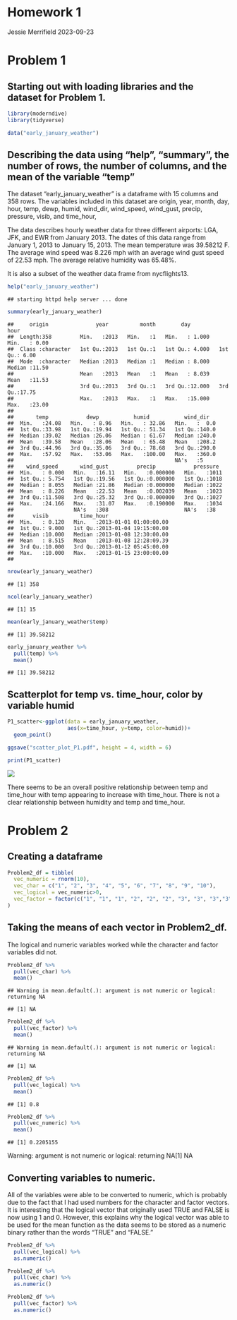 Homework 1
================
Jessie Merrifield
2023-09-23

# Problem 1

## Starting out with loading libraries and the dataset for Problem 1.

``` r
library(moderndive)
library(tidyverse)

data("early_january_weather")
```

## Describing the data using “help”, “summary”, the number of rows, the number of columns, and the mean of the variable “temp”

The dataset “early_january_weather” is a dataframe with 15 columns and
358 rows. The variables included in this dataset are origin, year,
month, day, hour, temp, dewp, humid, wind_dir, wind_speed, wind_gust,
precip, pressure, visib, and time_hour,

The data describes hourly weather data for three different airports:
LGA, JFK, and EWR from January 2013. The dates of this data range from
January 1, 2013 to January 15, 2013. The mean temperature was 39.58212
F. The average wind speed was 8.226 mph with an average wind gust speed
of 22.53 mph. The average relative humidity was 65.48%.

It is also a subset of the weather data frame from nycflights13.

``` r
help("early_january_weather")
```

    ## starting httpd help server ... done

``` r
summary(early_january_weather)
```

    ##     origin               year          month        day              hour      
    ##  Length:358         Min.   :2013   Min.   :1   Min.   : 1.000   Min.   : 0.00  
    ##  Class :character   1st Qu.:2013   1st Qu.:1   1st Qu.: 4.000   1st Qu.: 6.00  
    ##  Mode  :character   Median :2013   Median :1   Median : 8.000   Median :11.50  
    ##                     Mean   :2013   Mean   :1   Mean   : 8.039   Mean   :11.53  
    ##                     3rd Qu.:2013   3rd Qu.:1   3rd Qu.:12.000   3rd Qu.:17.75  
    ##                     Max.   :2013   Max.   :1   Max.   :15.000   Max.   :23.00  
    ##                                                                                
    ##       temp            dewp           humid           wind_dir    
    ##  Min.   :24.08   Min.   : 8.96   Min.   : 32.86   Min.   :  0.0  
    ##  1st Qu.:33.98   1st Qu.:19.94   1st Qu.: 51.34   1st Qu.:140.0  
    ##  Median :39.02   Median :26.06   Median : 61.67   Median :240.0  
    ##  Mean   :39.58   Mean   :28.06   Mean   : 65.48   Mean   :208.2  
    ##  3rd Qu.:44.96   3rd Qu.:35.06   3rd Qu.: 78.68   3rd Qu.:290.0  
    ##  Max.   :57.92   Max.   :53.06   Max.   :100.00   Max.   :360.0  
    ##                                                   NA's   :5      
    ##    wind_speed       wind_gust         precip            pressure   
    ##  Min.   : 0.000   Min.   :16.11   Min.   :0.000000   Min.   :1011  
    ##  1st Qu.: 5.754   1st Qu.:19.56   1st Qu.:0.000000   1st Qu.:1018  
    ##  Median : 8.055   Median :21.86   Median :0.000000   Median :1022  
    ##  Mean   : 8.226   Mean   :22.53   Mean   :0.002039   Mean   :1023  
    ##  3rd Qu.:11.508   3rd Qu.:25.32   3rd Qu.:0.000000   3rd Qu.:1027  
    ##  Max.   :24.166   Max.   :31.07   Max.   :0.190000   Max.   :1034  
    ##                   NA's   :308                        NA's   :38    
    ##      visib          time_hour                     
    ##  Min.   : 0.120   Min.   :2013-01-01 01:00:00.00  
    ##  1st Qu.: 9.000   1st Qu.:2013-01-04 19:15:00.00  
    ##  Median :10.000   Median :2013-01-08 12:30:00.00  
    ##  Mean   : 8.515   Mean   :2013-01-08 12:28:09.39  
    ##  3rd Qu.:10.000   3rd Qu.:2013-01-12 05:45:00.00  
    ##  Max.   :10.000   Max.   :2013-01-15 23:00:00.00  
    ## 

``` r
nrow(early_january_weather)
```

    ## [1] 358

``` r
ncol(early_january_weather)
```

    ## [1] 15

``` r
mean(early_january_weather$temp)
```

    ## [1] 39.58212

``` r
early_january_weather %>% 
  pull(temp) %>%  
  mean()
```

    ## [1] 39.58212

## Scatterplot for temp vs. time_hour, color by variable humid

``` r
P1_scatter<-ggplot(data = early_january_weather,
                   aes(x=time_hour, y=temp, color=humid))+
  geom_point()

ggsave("scatter_plot_P1.pdf", height = 4, width = 6)

print(P1_scatter)
```

![](p8105_hw1_jmm2511_files/figure-gfm/scatterplot-1.png)<!-- -->

There seems to be an overall positive relationship between temp and
time_hour with temp appearing to increase with time_hour. There is not a
clear relationship between humidity and temp and time_hour.

# Problem 2

## Creating a dataframe

``` r
Problem2_df = tibble(
  vec_numeric = rnorm(10),
  vec_char = c("1", "2", "3", "4", "5", "6", "7", "8", "9", "10"),
  vec_logical = vec_numeric>0,
  vec_factor = factor(c("1", "1", "1", "2", "2", "2", "3", "3", "3","3"))
)
```

## Taking the means of each vector in Problem2_df.

The logical and numeric variables worked while the character and factor
variables did not.

``` r
Problem2_df %>% 
  pull(vec_char) %>% 
  mean()
```

    ## Warning in mean.default(.): argument is not numeric or logical: returning NA

    ## [1] NA

``` r
Problem2_df %>% 
  pull(vec_factor) %>% 
  mean()
```

    ## Warning in mean.default(.): argument is not numeric or logical: returning NA

    ## [1] NA

``` r
Problem2_df %>% 
  pull(vec_logical) %>% 
  mean()
```

    ## [1] 0.8

``` r
Problem2_df %>% 
  pull(vec_numeric) %>% 
  mean()
```

    ## [1] 0.2205155

Warning: argument is not numeric or logical: returning NA\[1\] NA

## Converting variables to numeric.

All of the variables were able to be converted to numeric, which is
probably due to the fact that I had used numbers for the character and
factor vectors. It is interesting that the logical vector that
originally used TRUE and FALSE is now using 1 and 0. However, this
explains why the logical vector was able to be used for the mean
function as the data seems to be stored as a numeric binary rather than
the words “TRUE” and “FALSE.”

``` r
Problem2_df %>% 
  pull(vec_logical) %>% 
  as.numeric()

Problem2_df %>% 
  pull(vec_char) %>% 
  as.numeric()

Problem2_df %>% 
  pull(vec_factor) %>% 
  as.numeric()
```
